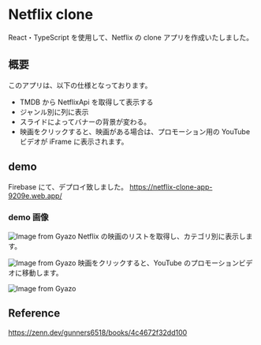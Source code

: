 # Netflix clone

React・TypeScript を使用して、Netflix の clone アプリを作成いたしました。

## 概要

このアプリは、以下の仕様となっております。

- TMDB から NetflixApi を取得して表示する
- ジャンル別に列に表示
- スライドによってバナーの背景が変わる。
- 映画をクリックすると、映画がある場合は、プロモーション用の YouTube ビデオが iFrame に表示されます。

## demo

Firebase にて、デプロイ致しました。
https://netflix-clone-app-9209e.web.app/

### demo 画像

![Image from Gyazo](https://i.gyazo.com/c434f28e081237d17200ae60099797c6.jpg)
Netflix の映画のリストを取得し、カテゴリ別に表示します。

![Image from Gyazo](https://i.gyazo.com/e41c07e5581839d3c3a66226f55602d4.jpg)
映画をクリックすると、YouTube のプロモーションビデオに移動します。

![Image from Gyazo](https://gyazo.com/22d8dddbd334fe31b76b249fa7045cff.gif)

## Reference

https://zenn.dev/gunners6518/books/4c4672f32dd100
